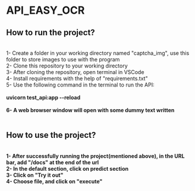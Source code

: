 <h1>API_EASY_OCR</h1>


<h2>How to run the project?</h2><br>
1- Create a folder in your working directory named "captcha_img", use this folder to store images to use with the program<br>
2- Clone this repository to your working directory<br>
3- After cloning the repository, open terminal in VSCode<br>
4- Install requirements with the help of "requirements.txt"<br>
5- Use the following command in the terminal to run the API:<br><br>
   <b><centre>uvicorn test_api:app --reload<b></centre><br><br>
6- A web browser window will open with some dummy text written<br><br>

<h2>How to use the project?</h2><br>
1- After successfully running the project(mentioned above), in the URL bar, add "/docs" at the end of the url<br>
2- In the default section, click on predict section<br>
3- Click on "Try it out"<br>
4- Choose file, and click on "execute"<br>

